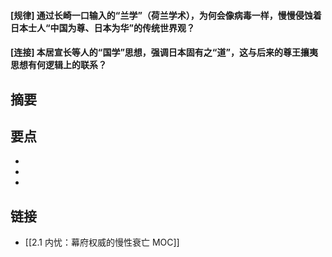 #### [规律] 通过长崎一口输入的“兰学”（荷兰学术），为何会像病毒一样，慢慢侵蚀着日本士人“中国为尊、日本为华”的传统世界观？


#### [连接] 本居宣长等人的“国学”思想，强调日本固有之“道”，这与后来的尊王攘夷思想有何逻辑上的联系？


## 摘要


## 要点

- 
- 
- 

## 链接

- [[2.1 内忧：幕府权威的慢性衰亡 MOC]]
